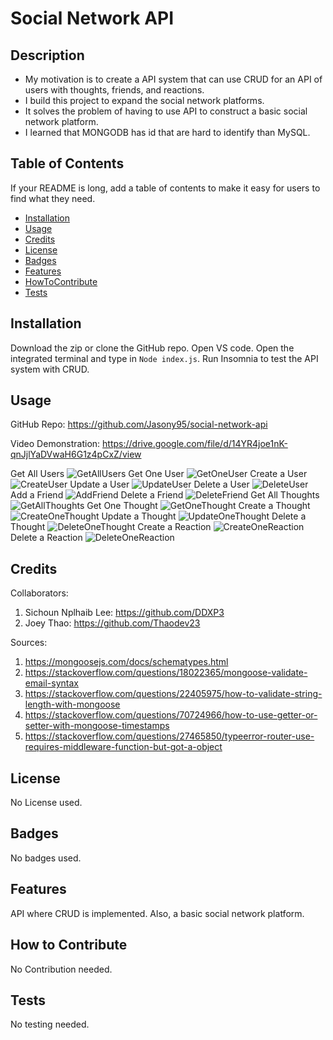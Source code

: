 # Social Network API

## Description

- My motivation is to create a API system that can use CRUD for an API of users with thoughts, friends, and reactions.
- I build this project to expand the social network platforms.
- It solves the problem of having to use API to construct a basic social network platform.
- I learned that MONGODB has id that are hard to identify than MySQL.

## Table of Contents

If your README is long, add a table of contents to make it easy for users to find what they need.

- [Installation](#installation)
- [Usage](#usage)
- [Credits](#credits)
- [License](#license)
- [Badges](#badges)
- [Features](#features)
- [HowToContribute](#how-to-contribute)
- [Tests](#tests)

## Installation

Download the zip or clone the GitHub repo. Open VS code. Open the integrated terminal and type in `Node index.js`. Run Insomnia to test the API system with CRUD.

## Usage

GitHub Repo: https://github.com/Jasony95/social-network-api

Video Demonstration: https://drive.google.com/file/d/14YR4joe1nK-qnJjlYaDVwaH6G1z4pCxZ/view

Get All Users
![GetAllUsers](assets/images/Get-All-Users.jpg)
Get One User
![GetOneUser](assets/images/Get-User.jpg)
Create a User
![CreateUser](assets/images/Create-User.jpg)
Update a User
![UpdateUser](assets/images/Update-User.jpg)
Delete a User
![DeleteUser](assets/images/Delete-User.jpg)
Add a Friend
![AddFriend](assets/images/Add-Friend.jpg)
Delete a Friend
![DeleteFriend](assets/images/Delete-Friend.jpg)
Get All Thoughts
![GetAllThoughts](assets/images/Get-All-Thoughts.jpg)
Get One Thought
![GetOneThought](assets/images/Get-Thought.jpg)
Create a Thought
![CreateOneThought](assets/images/Create-Thought.jpg)
Update a Thought
![UpdateOneThought](assets/images/Update-Thought.jpg)
Delete a Thought
![DeleteOneThought](assets/images/Delete-Thought.jpg)
Create a Reaction
![CreateOneReaction](assets/images/Create-Reaction.jpg)
Delete a Reaction
![DeleteOneReaction](assets/images/Delete-Reaction.jpg)

## Credits

Collaborators:

1. Sichoun Nplhaib Lee: https://github.com/DDXP3
2. Joey Thao: https://github.com/Thaodev23

Sources:

1. https://mongoosejs.com/docs/schematypes.html
2. https://stackoverflow.com/questions/18022365/mongoose-validate-email-syntax
3. https://stackoverflow.com/questions/22405975/how-to-validate-string-length-with-mongoose
4. https://stackoverflow.com/questions/70724966/how-to-use-getter-or-setter-with-mongoose-timestamps
5. https://stackoverflow.com/questions/27465850/typeerror-router-use-requires-middleware-function-but-got-a-object

## License

No License used.

## Badges

No badges used.

## Features

API where CRUD is implemented. Also, a basic social network platform.

## How to Contribute

No Contribution needed.

## Tests

No testing needed.